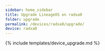 ```yaml
---
sidebar: home_sidebar
title: Upgrade LineageOS on radxa0
folder: upgrade
permalink: /devices/radxa0/upgrade/
device: radxa0
---
```

{% include templates/device_upgrade.md %}
